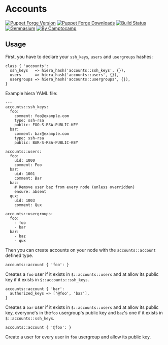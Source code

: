 Accounts
========

[![Puppet Forge Version](http://img.shields.io/puppetforge/v/camptocamp/accounts.svg)](https://forge.puppetlabs.com/camptocamp/accounts)
[![Puppet Forge Downloads](http://img.shields.io/puppetforge/dt/camptocamp/accounts.svg)](https://forge.puppetlabs.com/camptocamp/accounts)
[![Build Status](https://img.shields.io/travis/camptocamp/puppet-accounts/master.svg)](https://travis-ci.org/camptocamp/puppet-accounts)
[![Gemnasium](https://img.shields.io/gemnasium/camptocamp/puppet-accounts.svg)](https://gemnasium.com/camptocamp/puppet-accounts)
[![By Camptocamp](https://img.shields.io/badge/by-camptocamp-fb7047.svg)](http://www.camptocamp.com)

Usage
-----

First, you have to declare your `ssh_keys`, `users` and `usergroups` hashes:

```puppet
class { 'accounts':
  ssh_keys   => hiera_hash('accounts::ssh_keys', {}),
  users      => hiera_hash('accounts::users', {}),
  usergroups => hiera_hash('accounts::usergroups', {}),
}
```

Example hiera YAML file:
```
---
accounts::ssh_keys:
  foo:
    comment: foo@example.com
    type: ssh-rsa
    public: FOO-S-RSA-PUBLIC-KEY
  bar:
    comment: bar@example.com
    type: ssh-rsa
    public: BAR-S-RSA-PUBLIC-KEY

accounts::users:
  foo:
    uid: 1000
    comment: Foo
  bar:
    uid: 1001
    comment: Bar
  baz:
    # Remove user baz from every node (unless overridden)
    ensure: absent
  qux:
    uid: 1003
    comment: Qux

accounts::usergroups:
  foo:
    - foo
    - bar
  bar:
    - baz
    - qux
```

Then you can create accounts on your node with the `accounts::account` defined type.

```puppet
accounts::account { 'foo': }
```
Creates a `foo` user if it exists in `$::accounts::users` and at allow its public key if it exists in `$::accounts::ssh_keys`.

```puppet
accounts::account { 'bar':
  authorized_keys => ['@foo', 'baz'],
}
```
Creates a `bar` user if it exists in `$::accounts::users` and at allow its public key, everyone's in the`foo` usergroup's public key and `baz`'s one if it exists in `$::accounts::ssh_keys`.

```puppet
accounts::account { '@foo': }
```
Create a user for every user in `foo` usergroup and allow its public key.
